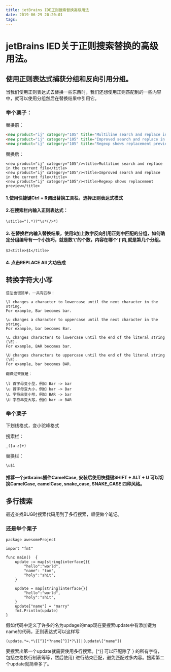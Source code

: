 ```yaml
---
title: jetBrains IDE正则搜索替换高级用法
date: 2019-06-29 20:20:01
tags:
---
```


# jetBrains IED关于正则搜索替换的高级用法。

## 使用正则表达式捕获分组和反向引用分组。

当我们使用正则表达式去替换一些东西时，我们还想使用正则匹配到的一些内容中，就可以使用分组然后在替换结果中引用它。

### 举个栗子：
替换前：
```html
<new product="ij" category="105" title="Multiline search and replace in the current file"/>
<new product="ij" category="105" title="Improved search and replace in the current file"/>
<new product="ij" category="105" title="Regexp shows replacement preview"/>
```

替换后：
```
<new product="ij" category="105"/><title>Multiline search and replace in the current file</title>
<new product="ij" category="105"/><title>Improved search and replace in the current file</title>
<new product="ij" category="105"/><title>Regexp shows replacement preview</title>

```

#### 1.使用快捷键Ctrl + R调出替换工具栏，选择正则表达式模式
#### 2.在搜索栏内输入正则表达式： 
```text
\stitle="(.*)?"\s*(/>*)
```
#### 3. 在替换栏内输入替换结果，使用$加上数字反向引用正则中匹配的分组，如何确定分组编号有一个小技巧，就是数'('的个数，内容在哪个'('内,就是第几个分组。
```text
$2<title>$1</title>
```
#### 4. 点击REPLACE All 大功告成


## 转换字符大小写
    语法也很简单，一共有四种：
    
    \l changes a character to lowercase until the next character in the string. 
    For example, Bar becomes bar.
    
    \u changes a character to uppercase until the next character in the string. 
    For example, bar becomes Bar.
    
    \L changes characters to lowercase until the end of the literal string (\E). 
    For example, BAR becomes bar.
    
    \U changes characters to uppercase until the end of the literal string (\E). 
    For example, bar becomes BAR.
    
    翻译过来就是：

    \l 首字母变小型，例如 Bar -> bar
    \u 首字母变大小，例如 bar -> Bar
    \L 字符串变小写，例如 BAR -> bar
    \U 字符串变大写，例如 bar -> BAR
    
### 举个栗子
下划线格式，变小驼峰格式

搜索栏：

    _([a-z]+)
替换栏：

    \u$1

    
#### 推荐一个jetbrains插件CamelCase, 安装后使用快捷键SHIFT + ALT + U 可以切换CamelCase, camelCase, snake_case, SNAKE_CASE 四种风格。

## 多行搜索

最近查找BUG时搜索代码用到了多行搜索，顺便做个笔记。

### 还是举个栗子

```
package awesomeProject

import "fmt"

func main()  {
	update := map[string]interface{}{
		"hello":"world",
		"name": "tom",
		"holy":"shit",
	}
	
	update = map[string]interface{}{
		"hello":"world",
		"holy":"shit",
	}
	update["name"] = "marry"
	fmt.Println(update)
}

```

假如代码中定义了许多的名为updage的map现在要搜索update中有添加键为name的代码，正则表达式可以这样写

    (update.*=.*\{[^}]*?name[^}]*?\})|(update\["name"])
    
要搜索出第一个update就需要使用多行搜索。[^}] 可以匹配除了 } 的所有字符，包括空格换行制表等等，然后使用} 进行结束匹配，避免匹配过多内容。搜索第二个update就简单多了。